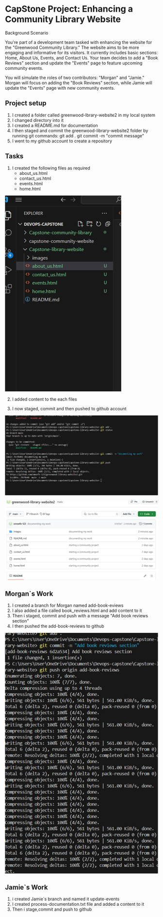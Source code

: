 # CapStone Project: Enhancing a Community Library Website

Background Scenario

You're part of a development team tasked with enhancing the website for the "Greenwood Community Library." The website aims to be more engaging and informative for its visitors. It currently includes basic sections: Home, About Us, Events, and Contact Us. Your team decides to add a "Book Reviews" section and update the "Events" page to feature upcoming community events.

You will simulate the roles of two contributors: "Morgan" and "Jamie." Morgan will focus on adding the "Book Reviews" section, while Jamie will update the "Events" page with new community events.

## Project setup 
1. I created a folder called greenwood-lbrary-website2 in my local system
2. I changed directory into it
3. I created a README.md for documentation
4. I then staged and commit the greenwood-library-website2 folder by running git commands: git add .
git commit -m "commit message"
5. I went to my github account to create a repository

## Tasks
1. I created the following files as required
   * about_us.html
   * contact_us.html
   * events.html
   * home.html 

![files](images/files.jpg)

2. I added content to the each files

3. I now staged, commit and then pushed to github account

![documenting-work](images/Documenting.jpg)

![alt text](images/website.jpg)

## Morgan`s Work
1. I created a branch for Morgan named add-book-eviews
2. I also added a file called book_reviews.html and add content to it
3. Then i staged, commit and push with a message "Add book reviews section"
4. I then pushed the add-book-reviews to github

![morgar-work](<images/morgan s work.jpg>)

## Jamie`s Work
1. i created Jamie`s branch and named it update-events
2. I created process-documentation.txt file and added a content to it
3. Then i stage,commit and push to github